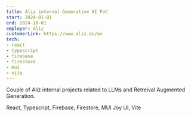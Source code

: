 ```yaml
---
title: Aliz internal Generative AI PoC
start: 2024-01-01
end: 2024-10-01
employer: Aliz
customerLink: https://www.aliz.ai/en
tech:
- react
- typescript
- firebase
- firestore
- mui
- vite
---
```


Couple of Aliz internal projects related to LLMs and Retreival Augmented Generation.

React, Typescript, Firebase, Firestore, MUI Joy UI, Vite
